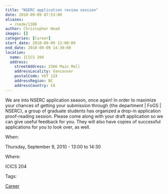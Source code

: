 ```yaml
---
title: "NSERC application review session"
date: 2010-09-09 07:53:00
aliases:
  - /node/1386
author: Christopher Head
images: []
categories: [Career]
start_date: 2010-09-09 13:00:00
end_date: 2010-09-09 14:30:00
location:
  name: ICICS 204
  address:
    streetAddress: 2366 Main Mall
    addressLocality: Vancouver
    postalCode: V6T 1Z4
    addressRegion: BC
    addressCountry: CA
---
```


We are into NSERC application season, once again! In order to maximize your chances of getting your submission through {the
department | FoGS | NSERC}, a group of graduate students has organized a drop-in application proof-reading session. Please come along with your draft application so we can give useful feedback for you. They will also have copies of successful applications for you to look over, as well.

When: 

Thursday, September 9, 2010 - 13:00 to 14:30

Where: 

ICICS 204

Tags: 

[Career](/career)
